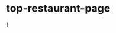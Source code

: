 # top-restaurant-page
]<!-- Image by <a href="https://pixabay.com/users/igorovsyannykov-6222956/?utm_source=link-attribution&utm_medium=referral&utm_campaign=image&utm_content=3007395">Igor Ovsyannykov</a> from <a href="https://pixabay.com//?utm_source=link-attribution&utm_medium=referral&utm_campaign=image&utm_content=3007395">Pixabay</a> -->
                <!-- Image by <a href="https://pixabay.com/users/doosenwhacker-8904913/?utm_source=link-attribution&utm_medium=referral&utm_campaign=image&utm_content=5437743">Shary Reeves</a> from <a href="https://pixabay.com//?utm_source=link-attribution&utm_medium=referral&utm_campaign=image&utm_content=5437743">Pixabay</a> -->
